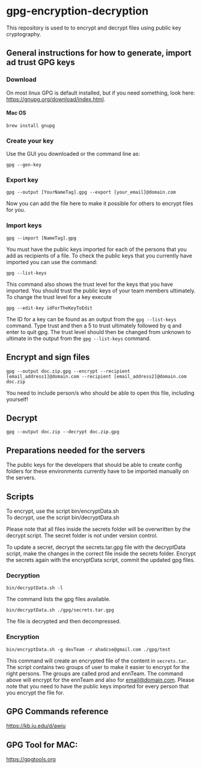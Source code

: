 # gpg-encryption-decryption

This repository is used to to encrypt and decrypt files using public key cryptography.

## General instructions for how to generate, import ad trust GPG keys

### Download
On most linux GPG is default installed, but if you need something, look here: https://gnupg.org/download/index.html.

#### Mac OS
```
brew install gnupg
```

### Create your key
Use the GUI you downloaded or the command line as:
```
gpg --gen-key
```

### Export key
```
gpg --output [YourNameTag].gpg --export [your_email]@domain.com
```
Now you can add the file here to make it possible for others to encrypt files for you.

### Import keys
```
gpg --import [NameTag].gpg
```
You must have the public keys imported for each of the persons that you add as recipients of a file. To check the public keys that you currently have imported you can use the command:
```
gpg --list-keys
```
This command also shows the trust level for the keys that you have imported. You should trust the public keys of your team members ultimately. To change the trust level for a key execute
```
gpg --edit-key idForTheKeyToEdit
```
The ID for a key can be found as an output from the `gpg --list-keys` command. Type trust and then a 5 to trust ultimately followed by q and enter to quit gpg.
The trust level should then be changed from unknown to ultimate in the output from the `gpg --list-keys` command.

## Encrypt and sign files
```
gpg --output doc.zip.gpg --encrypt --recipient [email_address1]@domain.com --recipient [email_address2]@domain.com doc.zip
```
You need to include person/s who should be able to open this file, including yourself!

## Decrypt
```
gpg --output doc.zip --decrypt doc.zip.gpg
```

## Preparations needed for the servers
The public keys for the developers that should be able to create config folders
for these environments currently have to be imported manually on the servers.

## Scripts
To encrypt, use the script bin/encryptData.sh  
To decrypt, use the script bin/decryptData.sh

Please note that all files inside the secrets folder will be overwritten by the
decrypt script. The secret folder is not under version control.

To update a secret, decrypt the secrets.tar.gpg file with the
decryptData script, make the changes in the correct file inside the
secrets folder. Encrypt the secrets again with the encryptData script,
commit the updated gpg files.

### Decryption
```
bin/decryptData.sh -l
```
The command lists the gpg files available.

```
bin/decryptData.sh ./gpg/secrets.tar.gpg
```
The file is decrypted and then decompressed.

### Encryption
```
bin/encryptData.sh -g devTeam -r ahadcse@gmail.com ./gpg/test
```

This command will create an encrypted file of the content in `secrets.tar`.
The script contains two groups of user to make it easier to encrypt for the right persons. The groups are called prod and ennTeam. The command above will encrypt for the ennTeam and also for email@domain.com. 
Please note that you need to have the public keys imported for every person that you encrypt the file for.

## GPG Commands reference
https://kb.iu.edu/d/awiu

## GPG Tool for MAC:
https://gpgtools.org